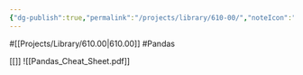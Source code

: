 ```yaml
---
{"dg-publish":true,"permalink":"/projects/library/610-00/","noteIcon":"0","created":"2024-01-17T23:45:11.853+09:00","updated":"2024-01-18T00:14:25.709+09:00"}
---
```


#[[Projects/Library/610.00\|610.00]] #Pandas

[[]]
![[Pandas_Cheat_Sheet.pdf]]